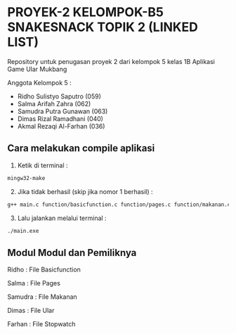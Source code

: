 # PROYEK-2 KELOMPOK-B5 SNAKESNACK TOPIK 2 (LINKED LIST)

Repository untuk penugasan proyek 2 dari kelompok 5 kelas 1B Aplikasi Game Ular Mukbang

Anggota Kelompok 5 :

- Ridho Sulistyo Saputro (059)
- Salma Arifah Zahra (062)
- Samudra Putra Gunawan (063)
- Dimas Rizal Ramadhani (040)
- Akmal Rezaqi Al-Farhan (036)

## Cara melakukan compile aplikasi

1. Ketik di terminal :
```bash
mingw32-make
```

2. Jika tidak berhasil (skip jika nomor 1 berhasil) :
```bash
g++ main.c function/basicfunction.c function/pages.c function/makanan.c function/stopwatch.c function/ular.c function/mechanism.c main.exe -I"C:\MinGW-w64\mingw64\include" -L"C:\MinGW-w64\mingw64\lib" -lbgi -lgdi32 -lcomdlg32 -luuid -loleaut32 -lole32
```

3. Lalu jalankan melalui terminal :
```bash
./main.exe
```

## Modul Modul dan Pemiliknya

Ridho : File Basicfunction

Salma : File Pages

Samudra : File Makanan

Dimas : File Ular

Farhan : File Stopwatch